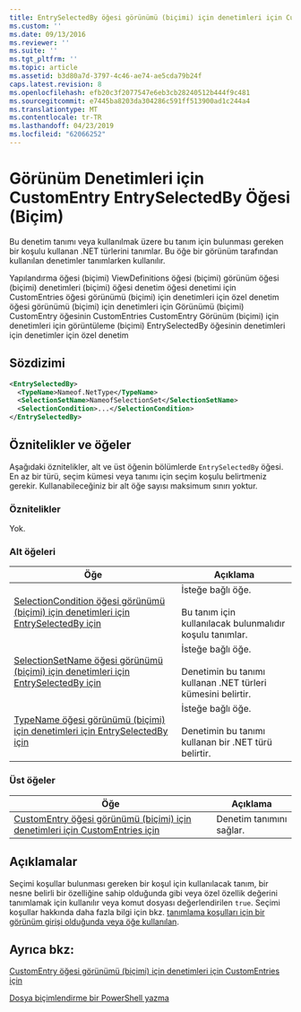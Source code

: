 ```yaml
---
title: EntrySelectedBy öğesi görünümü (biçimi) için denetimleri için CustomEntry için | Microsoft Docs
ms.custom: ''
ms.date: 09/13/2016
ms.reviewer: ''
ms.suite: ''
ms.tgt_pltfrm: ''
ms.topic: article
ms.assetid: b3d80a7d-3797-4c46-ae74-ae5cda79b24f
caps.latest.revision: 8
ms.openlocfilehash: efb20c3f2077547e6eb3cb28240512b444f9c481
ms.sourcegitcommit: e7445ba8203da304286c591ff513900ad1c244a4
ms.translationtype: MT
ms.contentlocale: tr-TR
ms.lasthandoff: 04/23/2019
ms.locfileid: "62066252"
---
```

# <a name="entryselectedby-element-for-customentry-for-controls-for-view-format"></a>Görünüm Denetimleri için CustomEntry EntrySelectedBy Öğesi (Biçim)

Bu denetim tanımı veya kullanılmak üzere bu tanım için bulunması gereken bir koşulu kullanan .NET türlerini tanımlar. Bu öğe bir görünüm tarafından kullanılan denetimler tanımlarken kullanılır.

Yapılandırma öğesi (biçimi) ViewDefinitions öğesi (biçimi) görünüm öğesi (biçimi) denetimleri (biçimi) öğesi denetim öğesi denetimi için CustomEntries öğesi görünümü (biçimi) için denetimleri için özel denetim öğesi görünümü (biçimi) için denetimleri için Görünümü (biçimi) CustomEntry öğesinin CustomEntries CustomEntry Görünüm (biçimi) için denetimleri için görüntüleme (biçimi) EntrySelectedBy öğesinin denetimleri için denetimler için özel denetim

## <a name="syntax"></a>Sözdizimi

```xml
<EntrySelectedBy>
  <TypeName>Nameof.NetType</TypeName>
  <SelectionSetName>NameofSelectionSet</SelectionSetName>
  <SelectionCondition>...</SelectionCondition>
</EntrySelectedBy>
```

## <a name="attributes-and-elements"></a>Öznitelikler ve öğeler

Aşağıdaki öznitelikler, alt ve üst öğenin bölümlerde `EntrySelectedBy` öğesi. En az bir türü, seçim kümesi veya tanımı için seçim koşulu belirtmeniz gerekir. Kullanabileceğiniz bir alt öğe sayısı maksimum sınırı yoktur.

### <a name="attributes"></a>Öznitelikler

Yok.

### <a name="child-elements"></a>Alt öğeleri

|Öğe|Açıklama|
|-------------|-----------------|
|[SelectionCondition öğesi görünümü (biçimi) için denetimleri için EntrySelectedBy için](./selectioncondition-element-for-entryselectedby-for-controls-for-view-format.md)|İsteğe bağlı öğe.<br /><br /> Bu tanım için kullanılacak bulunmalıdır koşulu tanımlar.|
|[SelectionSetName öğesi görünümü (biçimi) için denetimleri için EntrySelectedBy için](./selectionsetname-element-for-entryselectedby-for-controls-for-view-format.md)|İsteğe bağlı öğe.<br /><br /> Denetimin bu tanımı kullanan .NET türleri kümesini belirtir.|
|[TypeName öğesi görünümü (biçimi) için denetimleri için EntrySelectedBy için](./typename-element-for-entryselectedby-for-controls-for-view-format.md)|İsteğe bağlı öğe.<br /><br /> Denetimin bu tanımı kullanan bir .NET türü belirtir.|

### <a name="parent-elements"></a>Üst öğeler

|Öğe|Açıklama|
|-------------|-----------------|
|[CustomEntry öğesi görünümü (biçimi) için denetimleri için CustomEntries için](./customentry-element-for-customentries-for-controls-for-view-format.md)|Denetim tanımını sağlar.|

## <a name="remarks"></a>Açıklamalar

Seçimi koşullar bulunması gereken bir koşul için kullanılacak tanım, bir nesne belirli bir özelliğine sahip olduğunda gibi veya özel özellik değerini tanımlamak için kullanılır veya komut dosyası değerlendirilen `true`. Seçimi koşullar hakkında daha fazla bilgi için bkz. [tanımlama koşulları için bir görünüm girişi olduğunda veya öğe kullanılan](./defining-conditions-for-displaying-data.md).

## <a name="see-also"></a>Ayrıca bkz:

[CustomEntry öğesi görünümü (biçimi) için denetimleri için CustomEntries için](./customentry-element-for-customentries-for-controls-for-view-format.md)

[Dosya biçimlendirme bir PowerShell yazma](./writing-a-powershell-formatting-file.md)
